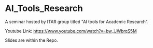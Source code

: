 # AI_Tools_Research

A seminar hosted by ITAR group titled "AI tools for Academic Research".

Youtube Link: https://www.youtube.com/watch?v=bw_UWbrqS5M

Slides are within the Repo.
